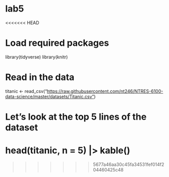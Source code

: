 # lab5


<<<<<<< HEAD
# Load required packages

library(tidyverse) library(knitr)

# Read in the data

titanic \<-
read_csv(“https://raw.githubusercontent.com/nt246/NTRES-6100-data-science/master/datasets/Titanic.csv”)

# Let’s look at the top 5 lines of the dataset

head(titanic, n = 5) \|\> kable()
=======
>>>>>>> 5677a46aa30c45fa34531fef014f204460425c48
